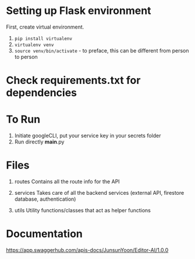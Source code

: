 # Setting up Flask environment

First, create virtual environment.
1. `pip install virtualenv`
2. `virtualenv venv`
3. `source venv/bin/activate` - to preface, this can be different from person to person

# Check requirements.txt for dependencies 

# To Run
1. Initiate googleCLI, put your service key in your secrets folder
1. Run directly __main__.py


# Files

1. routes
    Contains all the route info for the API

1. services
    Takes care of all the backend services (external API, firestore database, authentication)

1. utils
    Utility functions/classes that act as helper functions


# Documentation
https://app.swaggerhub.com/apis-docs/JunsunYoon/Editor-AI/1.0.0